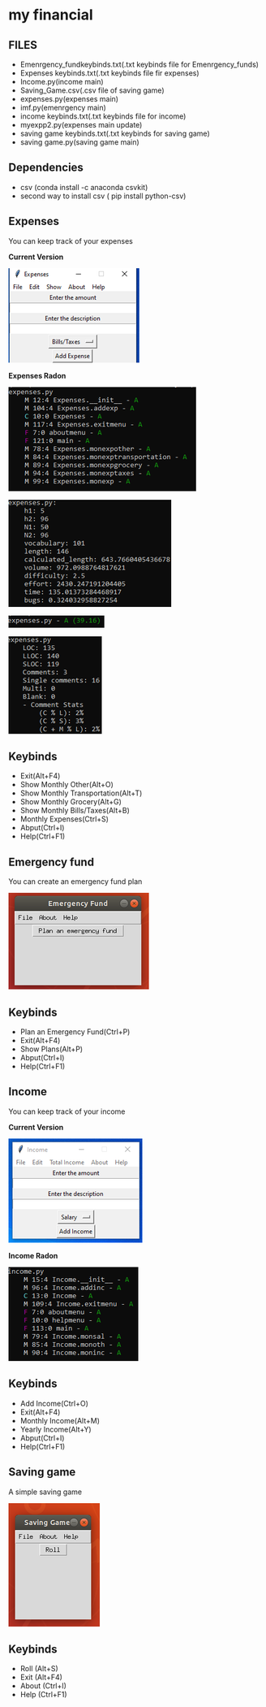# my financial

## FILES
<ul>
 <li> Emenrgency_fundkeybinds.txt(.txt keybinds file for Emenrgency_funds) </li> 
 <li> Expenses keybinds.txt(.txt keybinds file fir expenses) </li>
 <li> Income.py(income main) </li>
 <li> Saving_Game.csv(.csv file of saving game) </li>
 <li> expenses.py(expenses main) </li>
 <li> imf.py(emenrgency main) </li>
 <li> income keybinds.txt(.txt keybinds file for income) </li>
 <li> myexpp2.py(expenses main update) </li>
 <li> saving game keybinds.txt(.txt keybinds for saving game) </li>
 <li> saving game.py(saving game main) </li>
</ul>

## Dependencies

 <ul>
  <li> csv (conda install -c anaconda csvkit) </li>
  <li> second way to install csv ( pip install python-csv) </li>
</ul>

## Expenses
<p> You can keep track of your expenses </p>

**Current Version**

<p><img src ="Expenses.png" title = "Expenses Version"/> </p>

**Expenses Radon**

<p><img src="expenses radon cc.png" title="Expenses Radon cc"/> </p>
<p><img src="expenses radon hal.png" title="Expenses Radon hal"/> </p>
<p><img src="expenses radon mi.png" title="Expenses Radon mi"/> </p>
<p><img src="expenses radon raw.png" title="Expenses Radon raw"/> </p>

## Keybinds 

 <ul>
  <li> Exit(Alt+F4) </li>
  <li> Show Monthly Other(Alt+O) </li>
  <li> Show Monthly Transportation(Alt+T) </li>
  <li> Show Monthly Grocery(Alt+G) </li>
  <li> Show Monthly Bills/Taxes(Alt+B) </li>
  <li> Monthly Expenses(Ctrl+S) </li>
  <li> Abput(Ctrl+I) </li>
  <li> Help(Ctrl+F1) </li>
</ul>

## Emergency fund
<p> You can create an emergency fund plan  </p>

<p><img src ="em fund.png" title = "em fund Version"/> </p>

## Keybinds

 <ul>
  <li> Plan an Emergency Fund(Ctrl+P) </li>
  <li> Exit(Alt+F4) </li>
  <li> Show Plans(Alt+P) </li>
  <li> Abput(Ctrl+I) </li>
  <li> Help(Ctrl+F1) </li>
</ul>

 ## Income 
 
 <p> You can keep track of your income </p>
 
 **Current Version**

<p><img src ="income.png" title = " income Version"/> </p>

**Income Radon**

<p><img src ="income radon cc.png" title = "income radon cc"/> </p>


## Keybinds

 <ul>
  <li> Add Income(Ctrl+O) </li>
  <li> Exit(Alt+F4) </li>
  <li> Monthly Income(Alt+M) </li>
  <li> Yearly Income(Alt+Y) </li>
  <li> Abput(Ctrl+I) </li>
  <li> Help(Ctrl+F1) </li>
</ul>

## Saving game

<p> A simple saving game </p>

<p><img src = "game.png" title = "Game Version"/> </p>

## Keybinds

 <ul>
  <li> Roll (Alt+S) </li>
  <li> Exit (Alt+F4) </li>
  <li> About (Ctrl+I) </li>
  <li> Help (Ctrl+F1) </li>
</ul>
